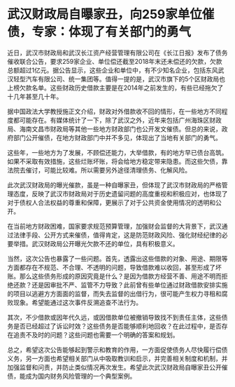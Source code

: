 # 武汉财政局自曝家丑，向259家单位催债，专家：体现了有关部门的勇气

近日，武汉市财政局和武汉长江资产经营管理有限公司在《长江日报》发布了债务催收联合公告，要求259家企业、单位偿还截至2018年末还未偿还的欠款，欠款总额超过1亿元。据公告显示，这些企业和单位中，有不少知名企业，包括东风武汉轻型汽车有限公司、统一集团等。值得一提的是，武汉市旗下的5个区财政局也上榜欠款名单。这些财政历史借款主要是在2014年之前发生的，有些已经拖欠了十几年甚至几十年。

据中国政法大学教授施正文介绍，财政对外借款收不回的情形，在一些地方不同程度都可能存在。有媒体统计了一下，除了武汉之外，近年来包括广州海珠区财政局、海南文昌市财政局等其他一些地方财政部门也公开发文催债。但总的来说，政府部门公开催债，在地方财政部门中并不多见，体现出了当地有关部门的勇气。

这些年，一些地方为了发展，不顾偿还能力，大举借款，有的地方早已债台高筑。如果不采取有效措施，这些烂账坏账，将会给地方稳定带来隐患。而这些欠债，靠法院去催讨，可能比较难。所以需要另外途径清理债务、化解风险。

此次武汉财政局的曝光催款，虽是一种自曝家丑，但体现了武汉市财政局的严格管理态度，反映了武汉市财政局对于历史遗留问题的高度重视和积极应对，也体现了对于债权人合法权益的尊重和保障，更展示了对于公共资金使用情况的透明和公开。

在当前地方财政困难，国家要求规范预算管理，加强财会监督的大背景下，武汉通过法律手段、公开方式来催债，值得肯定，这是防范财政风险、强化财经纪律的必要举措。武汉财政局公开曝光欠款不还的单位，具有积极意义。

当然，这次公告也暴露了一些问题。首先，透露出这些借款的对象、用途、期限等方面都存在不规范、不合理、不透明的问题，导致借款难以收回，甚至形成了坏账。那么这些债务形成的原因究竟是什么？是因为借款方经营不善、用途不明而拒绝还款？还是因审批不严、监管不力导致？此前曾有些单位通过财政借款安排实施的项目以逃避方方面面的监督，而失去监督的出借行为，很可能产生权力寻租和腐败现象。希望能通过这次事件反溯追查不法行为。

其次，不少借款或因年代久远，或因借款单位被撤销导致找不到责任主体，这些债务是否已经超过了诉讼时效？这些债务是否能够顺利地回收？在此过程中，是否存在追责不及时的问题？这些问题也需要一个明确的答案和规划。

总之，希望这次公告能够起到警示和教育的作用，一方面促使债务人尽快履行偿债义务，另一方面也希望相关部门从中吸取教训和启示，并完善相关制度和机制，并加强监督和问责，并防止类似情况再次发生。希望此次武汉财政局自曝家丑公开催债，能成为国内财务风险管理的一个典型案例。

